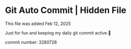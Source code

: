 # Git Auto Commit | Hidden File

This file was added Feb 12, 2025

Just for fun and keeping my daily git commit active 🤪

commit number: 3280728
